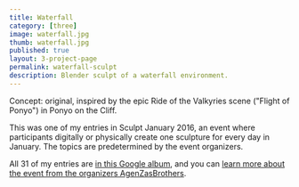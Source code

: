 ```yaml
---
title: Waterfall
category: [three]
image: waterfall.jpg
thumb: waterfall.jpg
published: true
layout: 3-project-page
permalink: waterfall-sculpt
description: Blender sculpt of a waterfall environment.
---
```

Concept: original, inspired by the epic Ride of the Valkyries scene ("Flight of Ponyo") in Ponyo on the Cliff. 

This was one of my entries in Sculpt January 2016, an event where participants digitally or physically create one sculpture for every day in January. The topics are predetermined by the event organizers. 

All 31 of my entries are [in this Google album](https://plus.google.com/photos/116283228796321454963/album/6246591929294146065), and you can [learn more about the event from the organizers AgenZasBrothers](https://agenzasbrothers.com/en/sculptjanuary-2016/). 
